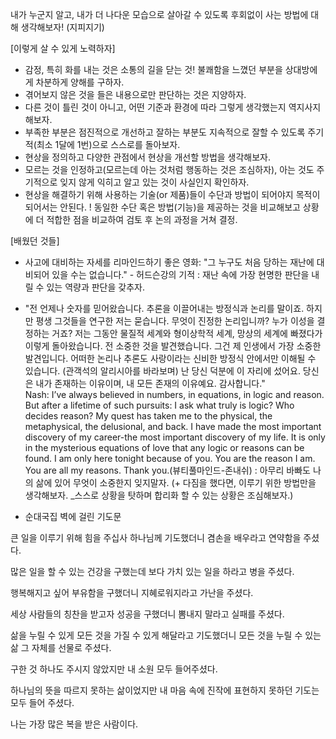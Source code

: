 내가 누군지 알고, 내가 더 나다운 모습으로 살아갈 수 있도록 후회없이 사는 방법에 대해 생각해보자! (지피지기)




[이렇게 살 수 있게 노력하자]
- 감정, 특히 화를 내는 것은 소통의 길을 닫는 것! 불쾌함을 느꼈던 부분을 상대방에게 차분하게  양해를 구하자.
- 겪어보지 않은 것을 들은 내용으로만 판단하는 것은 지양하자.
- 다른 것이 틀린 것이 아니고, 어떤 기준과 환경에 따라 그렇게 생각했는지 역지사지 해보자.
- 부족한 부분은 점진적으로 개선하고 잘하는 부분도 지속적으로 잘할 수 있도록 주기적(최소 1달에 1번)으로 스스로를 돌아보자.
- 현상을 정의하고 다양한 관점에서 현상을 개선할 방법을 생각해보자.
- 모르는 것을 인정하고(모르는데 아는 것처럼 행동하는 것은 조심하자), 아는 것도 주기적으로 잊지 않게 익히고 알고 있는 것이 사실인지 확인하자.
- 현상을 해결하기 위해 사용하는 기술(or 제품)들이 수단과 방법이 되어야지 목적이 되어서는 안된다.
! 동일한 수단 혹은 방법(기능)을 제공하는 것을 비교해보고 상황에 더 적합한 점을 비교하여 검토 후 논의 과정을 거쳐 결정.

[배웠던 것들]
- 사고에 대비하는 자세를 리마인드하기 좋은 영화: "그 누구도 처음 당하는 재난에 대비되어 있을 수는 없습니다." - 허드슨강의 기적 
: 재난 속에 가장 현명한 판단을 내릴 수 있는 역량과 판단을 갖추자.
- "전 언제나 숫자를 믿어왔습니다. 추론을 이끌어내는 방정식과 논리를 말이죠. 하지만 평생 그것들을 연구한 저는 묻습니다. 무엇이 진정한 논리입니까? 누가 이성을 결정하는 거죠? 저는 그동안 물질적 세계와 형이상학적 세계, 망상의 세계에 빠졌다가 이렇게 돌아왔습니다. 전 소중한 것을 발견했습니다. 그건 제 인생에서 가장 소중한 발견입니다. 어떠한 논리나 추론도 사랑이라는 신비한 방정식 안에서만 이해될 수 있습니다. (관객석의 알리시아를 바라보며) 난 당신 덕분에 이 자리에 섰어요. 당신은 내가 존재하는 이유이며, 내 모든 존재의 이유예요. 감사합니다."  
Nash: I’ve always believed in numbers, in equations, in logic and reason. But after a lifetime of such pursuits: I ask what truly is logic? Who decides reason? My quest has taken me to the physical, the metaphysical, the delusional, and back. I have made the most important discovery of my career-the most important discovery of my life. It is only in the mysterious equations of love that any logic or reasons can be found. I am only here tonight because of you. You are the reason I am. You are all my reasons. Thank you.(뷰티풀마인드-존내쉬)
: 아무리 바빠도 나의 삶에 있어 무엇이 소중한지 잊지말자. (+ 다짐을 했다면, 이루기 위한 방법만을 생각해보자. _스스로 상황을 탓하며 합리화 할 수 있는 상황은 조심해보자.)

- 순대국집 벽에 걸린 기도문

큰 일을 이루기 위해 힘을 주십사 하나님께 기도했더니
겸손을 배우라고 연약함을 주셨다.

많은 일을 할 수 있는 건강을 구했는데
보다 가치 있는 일을 하라고 병을 주셨다.

행복해지고 싶어 부유함을 구했더니
지혜로워지라고 가난을 주셨다.

세상 사람들의 칭찬을 받고자 성공을 구했더니
뽐내지 말라고 실패를 주셨다.

삶을 누릴 수 있게 모든 것을 가질 수 있게 해달라고 기도했더니
모든 것을 누릴 수 있는 삶 그 자체를 선물로 주셨다.

구한 것 하나도 주시지 않았지만
내 소원 모두 들어주셨다.

하나님의 뜻을 따르지 못하는 삶이었지만
내 마음 속에 진작에 표현하지 못하던 기도는 모두 들어 주셨다.

나는 가장 많은 복을 받은 사람이다.
